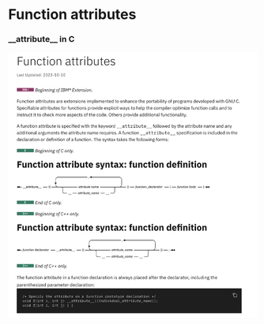 # Function attributes
### \_\_attribute__ in C

<img src="https://github.com/wmBolles/Low_Level/blob/main/assets/_attribute_assets/attribute.png" />
